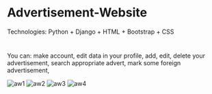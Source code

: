 # Advertisement-Website
Technologies: Python + Django + HTML + Bootstrap + CSS
#
You can:
make account, edit data in your profile, 
add, edit, delete your advertisement, 
search appropriate advert, 
mark some foreign advertisement, 

![aw1](https://user-images.githubusercontent.com/79859600/118150456-dd4aa600-b412-11eb-96c6-6296e4b87cf9.png)
![aw2](https://user-images.githubusercontent.com/79859600/118150461-de7bd300-b412-11eb-8d66-228d86cdeefc.png)
![aw3](https://user-images.githubusercontent.com/79859600/118150587-023f1900-b413-11eb-821f-a84797eededd.png)
![aw4](https://user-images.githubusercontent.com/79859600/118150489-e6d40e00-b412-11eb-973a-2e4aec6c9fd4.png)
